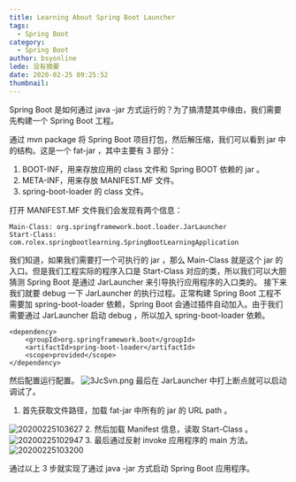 ```yaml
---
title: Learning About Spring Boot Launcher
tags:
  - Spring Boot
category:
  - Spring Boot
author: bsyonline
lede: 没有摘要
date: 2020-02-25 09:25:52
thumbnail:
---
```


Spring Boot 是如何通过 java -jar 方式运行的？为了搞清楚其中缘由，我们需要先构建一个 Spring Boot 工程。


通过 mvn package 将 Spring Boot 项目打包，然后解压缩，我们可以看到 jar 中的结构。这是一个 fat-jar ，其中主要有 3 部分：
1. BOOT-INF，用来存放应用的 class 文件和 Spring BOOT 依赖的 jar 。
2. META-INF，用来存放 MANIFEST.MF 文件。
3. spring-boot-loader 的 class 文件。

打开 MANIFEST.MF 文件我们会发现有两个信息：
```
Main-Class: org.springframework.boot.loader.JarLauncher
Start-Class: com.rolex.springbootlearning.SpringBootLearningApplication
```
我们知道，如果我们需要打一个可执行的 jar ，那么 Main-Class 就是这个 jar 的入口。但是我们工程实际的程序入口是 Start-Class 对应的类，所以我们可以大胆猜测 Spring Boot 是通过 JarLauncher 来引导执行应用程序的入口类的。
接下来我们就要 debug 一下 JarLauncher 的执行过程。正常构建 Spring Boot 工程不需要加 spring-boot-loader 依赖，Spring Boot 会通过插件自动加入。由于我们需要通过 JarLauncher 启动 debug ，所以加入 spring-boot-loader 依赖。
```
<dependency>
	<groupId>org.springframework.boot</groupId>
	<artifactId>spring-boot-loader</artifactId>
	<scope>provided</scope>
</dependency>
```		
然后配置运行配置。
<img src="https://s2.ax1x.com/2020/02/25/3JcSvn.png" alt="3JcSvn.png" border="0" />
最后在 JarLauncher 中打上断点就可以启动调试了。
1. 首先获取文件路径，加载 fat-jar 中所有的 jar 的 URL path 。
<img src="https://s2.ax1x.com/2020/02/25/3JR4dP.png" alt="20200225103627" border="0">
2. 然后加载 Manifest 信息，读取 Start-Class 。
<img src="https://s2.ax1x.com/2020/02/25/3JR5If.png" alt="20200225102947" border="0">
3. 最后通过反射 invoke 应用程序的 main 方法。
<img src="https://s2.ax1x.com/2020/02/25/3JRhZt.png" alt="20200225103200" border="0">

通过以上 3 步就实现了通过 java -jar 方式启动 Spring Boot 应用程序。